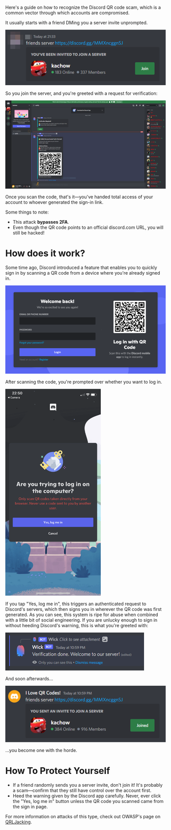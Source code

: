 Here's a guide on how to recognize the Discord QR code scam, which is a common vector through which accounts are compromised.

It usually starts with a friend DMing you a server invite unprompted.

![initial message](initial.png)

So you join the server, and you're greeted with a request for verification:

![verification prompt with qr code](verification.png)

Once you scan the code, that's it&mdash;you've handed total access of your account to whoever generated the sign-in link.

Some things to note:
- This attack **bypasses 2FA**.
- Even though the QR code points to an official discord.com URL, you will still be hacked!

# How does it work?

Some time ago, Discord introduced a feature that enables you to quickly sign in by scanning a QR code from a device where you're already signed in.

![signin screen](signin-example.png)

After scanning the code, you're prompted over whether you want to log in.

<img style="max-width: 300px" src="phone-prompt.png" alt="phone prompt screen">

If you tap "Yes, log me in", this triggers an authenticated request to Discord's servers, which then signs you in wherever the QR code was first generated. As you can see, this system is ripe for abuse when combined with a little bit of social engineering. If you are unlucky enough to sign in without heeding Discord's warning, this is what you're greeted with:

![verified](verified.png)

And soon afterwards&hellip;

![pwned](pwned.png)

&hellip;you become one with the horde.

# How To Protect Yourself

- If a friend randomly sends you a server invite, don't join it! It's probably a scam&mdash;confirm that they still have control over the account first.
- Heed the warning given by the Discord app carefully. Never, ever click the "Yes, log me in" button unless the QR code you scanned came from the sign in page.

For more information on attacks of this type, check out OWASP's page on [QRLJacking](https://owasp.org/www-community/attacks/Qrljacking).